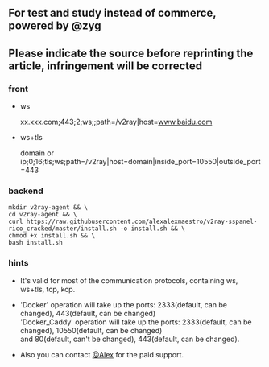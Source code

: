 ## For test and study instead of commerce, powered by @zyg
## Please indicate the source before reprinting the article, infringement will be corrected

### front
- ws
    
    xx.xxx.com;443;2;ws;;path=/v2ray|host=www.baidu.com
    
- ws+tls
    
    domain or ip;0;16;tls;ws;path=/v2ray|host=domain|inside_port=10550|outside_port=443
    
### backend

    mkdir v2ray-agent && \
    cd v2ray-agent && \
    curl https://raw.githubusercontent.com/alexalexmaestro/v2ray-sspanel-rico_cracked/master/install.sh -o install.sh && \
    chmod +x install.sh && \
    bash install.sh

### hints
- It's valid for most of the communication protocols, containing ws, ws+tls, tcp, kcp.

- 'Docker' operation will take up the ports: 2333(default, can be changed), 443(default, can be changed)  
'Docker_Caddy' operation will take up the ports: 2333(default, can be changed), 10550(default, can be changed)<br>
and 80(default, can't be changed), 443(default, can be changed).

- Also you can contact [@Alex](https://t.me/alexalexmaestro) for the paid support.
